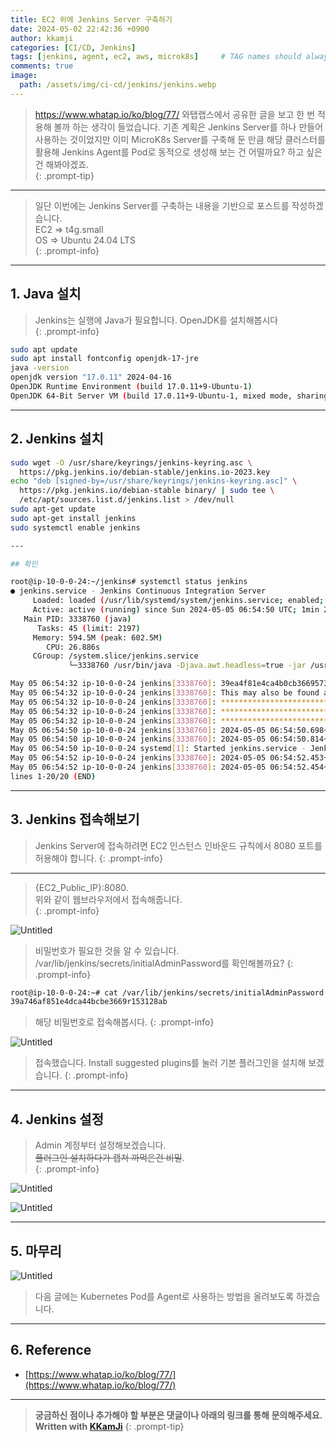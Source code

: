 ```yaml
---
title: EC2 위에 Jenkins Server 구축하기
date: 2024-05-02 22:42:36 +0900
author: kkamji
categories: [CI/CD, Jenkins]
tags: [jenkins, agent, ec2, aws, microk8s]     # TAG names should always be lowercase
comments: true
image:
  path: /assets/img/ci-cd/jenkins/jenkins.webp
---
```


> <https://www.whatap.io/ko/blog/77/> 와탭랩스에서 공유한 글을 보고 한 번 적용해 볼까 하는 생각이 들었습니다. 기존 계획은 Jenkins Server를 하나 만들어 사용하는 것이었지만 이미 MicroK8s Server를 구축해 둔 만큼 해당 클러스터를 활용해 Jenkins Agent를 Pod로 동적으로 생성해 보는 건 어떨까요? 하고 싶은 건 해봐야겠죠.  
{: .prompt-tip}

---

> 일단 이번에는 Jenkins Server를 구축하는 내용을 기반으로 포스트를 작성하겠습니다.  
> EC2 ⇒ t4g.small  
> OS ⇒ Ubuntu 24.04 LTS  
{: .prompt-info}

---

## 1. Java 설치

> Jenkins는 실행에 Java가 필요합니다. OpenJDK를 설치해봅시다  
{: .prompt-info}

```bash
sudo apt update
sudo apt install fontconfig openjdk-17-jre
java -version
openjdk version "17.0.11" 2024-04-16
OpenJDK Runtime Environment (build 17.0.11+9-Ubuntu-1)
OpenJDK 64-Bit Server VM (build 17.0.11+9-Ubuntu-1, mixed mode, sharing)
```

---

## 2. Jenkins 설치

```bash
sudo wget -O /usr/share/keyrings/jenkins-keyring.asc \
  https://pkg.jenkins.io/debian-stable/jenkins.io-2023.key
echo "deb [signed-by=/usr/share/keyrings/jenkins-keyring.asc]" \
  https://pkg.jenkins.io/debian-stable binary/ | sudo tee \
  /etc/apt/sources.list.d/jenkins.list > /dev/null
sudo apt-get update
sudo apt-get install jenkins
sudo systemctl enable jenkins

---

## 확인

root@ip-10-0-0-24:~/jenkins# systemctl status jenkins
● jenkins.service - Jenkins Continuous Integration Server
     Loaded: loaded (/usr/lib/systemd/system/jenkins.service; enabled; preset: enabled)
     Active: active (running) since Sun 2024-05-05 06:54:50 UTC; 1min 27s ago
   Main PID: 3338760 (java)
      Tasks: 45 (limit: 2197)
     Memory: 594.5M (peak: 602.5M)
        CPU: 26.886s
     CGroup: /system.slice/jenkins.service
             └─3338760 /usr/bin/java -Djava.awt.headless=true -jar /usr/share/java/jenkins.war --webroot=/var/cache/j>

May 05 06:54:32 ip-10-0-0-24 jenkins[3338760]: 39ea4f81e4ca4b0cb3669573128b5aed
May 05 06:54:32 ip-10-0-0-24 jenkins[3338760]: This may also be found at: /var/lib/jenkins/secrets/initialAdminPassw>
May 05 06:54:32 ip-10-0-0-24 jenkins[3338760]: *************************************************************
May 05 06:54:32 ip-10-0-0-24 jenkins[3338760]: *************************************************************
May 05 06:54:32 ip-10-0-0-24 jenkins[3338760]: *************************************************************
May 05 06:54:50 ip-10-0-0-24 jenkins[3338760]: 2024-05-05 06:54:50.698+0000 [id=33]        INFO        jenkins.InitR>
May 05 06:54:50 ip-10-0-0-24 jenkins[3338760]: 2024-05-05 06:54:50.814+0000 [id=24]        INFO        hudson.lifecy>
May 05 06:54:50 ip-10-0-0-24 systemd[1]: Started jenkins.service - Jenkins Continuous Integration Server.
May 05 06:54:52 ip-10-0-0-24 jenkins[3338760]: 2024-05-05 06:54:52.453+0000 [id=49]        INFO        h.m.DownloadS>
May 05 06:54:52 ip-10-0-0-24 jenkins[3338760]: 2024-05-05 06:54:52.454+0000 [id=49]        INFO        hudson.util.R>
lines 1-20/20 (END)
```

---

## 3. Jenkins 접속해보기

> Jenkins Server에 접속하려면 EC2 인스턴스 인바운드 규칙에서 8080 포트를 허용해야 합니다.
{: .prompt-info}
---
> {EC2_Public_IP}:8080.  
> 위와 같이 웹브라우저에서 접속해줍니다.  
{: .prompt-info}

![Untitled](https://github.com/kkamji98/kkamji98.github.io/assets/72260110/54600af8-b49f-4694-a9f0-6bc047ad7ce1)

> 비밀번호가 필요한 것을 알 수 있습니다. /var/lib/jenkins/secrets/initialAdminPassword를 확인해볼까요?
{: .prompt-info}

```bash
root@ip-10-0-0-24:~# cat /var/lib/jenkins/secrets/initialAdminPassword
39a746af851e4dca44bcbe3669r153128ab 
```

> 해당 비밀번호로 접속해봅시다.
{: .prompt-info}

![Untitled](https://github.com/kkamji98/kkamji98.github.io/assets/72260110/902c0205-5850-4ef8-91e9-5c991a426301)

> 접속했습니다. Install suggested plugins를 눌러 기본 플러그인을 설치해 보겠습니다.
{: .prompt-info}

---

## 4. Jenkins 설정

> Admin 계정부터 설정해보겠습니다.  
> ~~플러그인 설치하다가 캡쳐 까먹은건 비밀~~.  
{: .prompt-info}

![Untitled](https://github.com/kkamji98/kkamji98.github.io/assets/72260110/a081faf3-b58c-48db-9446-734d63903d0a)

![Untitled](https://github.com/kkamji98/kkamji98.github.io/assets/72260110/5de1886f-9751-43bd-9d83-b5dcd8505298)

---

## 5. 마무리

![Untitled](https://github.com/kkamji98/kkamji98.github.io/assets/72260110/8392049c-02e8-4a77-baa0-98c404040780)

> 다음 글에는 Kubernetes Pod를 Agent로 사용하는 방법을 올려보도록 하겠습니다.  
---

## 6. Reference

- [https://www.whatap.io/ko/blog/77/](https://www.whatap.io/ko/blog/77/)

---

> **궁금하신 점이나 추가해야 할 부분은 댓글이나 아래의 링크를 통해 문의해주세요.**  
> **Written with [KKamJi](https://www.linkedin.com/in/taejikim/)**
{: .prompt-tip}
